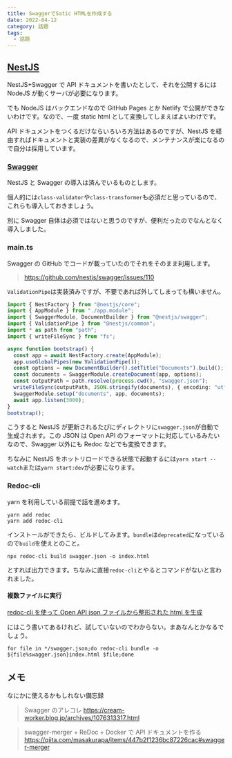 ```yaml
---
title: SwaggerでSatic HTMLを作成する
date: 2022-04-12
category: 話題
tags:
  - 話題
---
```


## [NestJS](https://docs.nestjs.com/)

NestJS+Swagger で API ドキュメントを書いたとして、それを公開するには NodeJS が動くサーバが必要になります。

でも NodeJS はバックエンドなので GitHub Pages とか Netlify で公開ができないわけです。なので、一度 static html として変換してしまえばよいわけです。

API ドキュメントをつくるだけならいろいろ方法はあるのですが、NestJS を経由すればドキュメントと実装の差異がなくなるので、メンテナンスが楽になるので自分は採用しています。

### [Swagger](https://swagger.io/)

NestJS と Swagger の導入は済んでいるものとします。

個人的には`class-validator`や`class-transformer`も必須だと思っているので、これらも導入しておきましょう。

別に Swagger 自体は必須ではないと思うのですが、便利だったのでなんとなく導入しました。

### main.ts

Swagger の GitHub でコードが載っていたのでそれをそのまま利用します。

> https://github.com/nestjs/swagger/issues/110

`ValidationPipe`は実装済みですが、不要であれば外してしまっても構いません。

```ts
import { NestFactory } from "@nestjs/core";
import { AppModule } from "./app.module";
import { SwaggerModule, DocumentBuilder } from "@nestjs/swagger";
import { ValidationPipe } from "@nestjs/common";
import * as path from "path";
import { writeFileSync } from "fs";

async function bootstrap() {
  const app = await NestFactory.create(AppModule);
  app.useGlobalPipes(new ValidationPipe());
  const options = new DocumentBuilder().setTitle("Documents").build();
  const documents = SwaggerModule.createDocument(app, options);
  const outputPath = path.resolve(process.cwd(), "swagger.json");
  writeFileSync(outputPath, JSON.stringify(documents), { encoding: "utf8" });
  SwaggerModule.setup("documents", app, documents);
  await app.listen(3000);
}
bootstrap();
```

こうすると NestJS が更新されるたびにディレクトリに`swagger.json`が自動で生成されます。この JSON は Open API のフォーマットに対応しているみたいなので、Swagger 以外にも Redoc などでも変換できます。

ちなみに NestJS をホットリロードできる状態で起動するには`yarn start --watch`または`yarn start:dev`が必要になります。

### Redoc-cli

yarn を利用している前提で話を進めます。

```
yarn add redoc
yarn add redoc-cli
```

インストールができたら、ビルドしてみます。`bundle`は`deprecated`になっているので`build`を使えとのこと。

```
npx redoc-cli build swagger.json -o index.html
```

とすれば出力できます。ちなみに直接`redoc-cli`とやるとコマンドがないと言われました。

#### 複数ファイルに実行

[redoc-cli を使って Open API json ファイルから整形された html を生成](https://tech.takarocks.com/2020/05/18/generate-html-from-swagger-json-by-redoc-cli/)

にはこう書いてあるけれど、試していないのでわからない。まあなんとかなるでしょう。

```
for file in */swagger.json;do redoc-cli bundle -o ${file%swagger.json}index.html $file;done
```

## メモ

なにかに使えるかもしれない備忘録

> Swagger のアレコレ
> https://cream-worker.blog.jp/archives/1076313317.html

> swagger-merger + ReDoc + Docker で API ドキュメントを作る
> https://qiita.com/masakurapa/items/447b2f1236bc87226cac#swagger-merger
